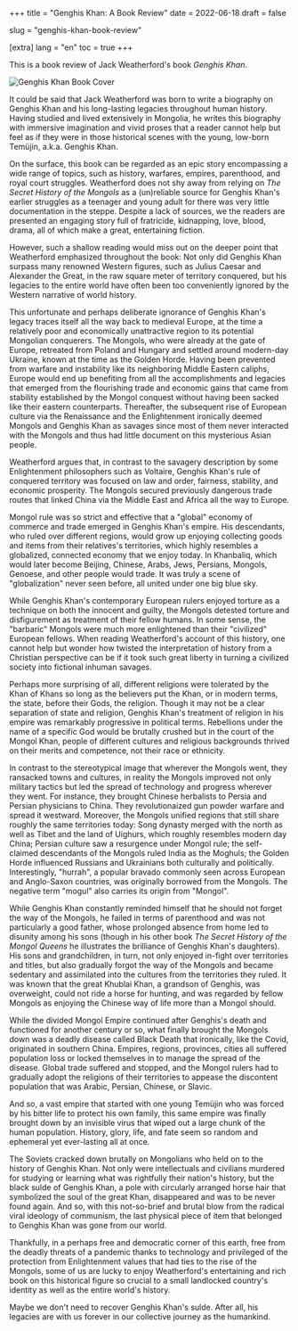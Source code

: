 +++
title = "Genghis Khan: A Book Review"
date = 2022-06-18
draft = false

slug = "genghis-khan-book-review"

[extra]
lang = "en"
toc = true
+++

This is a book review of Jack Weatherford's book _Genghis Khan_.

<!-- more -->

<img src="/img/genghis_khan_book/genghis-khan-book.jpeg" alt="Genghis Khan Book Cover"/>

It could be said that Jack Weatherford was born to write a biography on Genghis Khan and his long-lasting legacies throughout human history. Having studied and lived extensively in Mongolia, he writes this biography with immersive imagination and vivid proses that a reader cannot help but feel as if they were in those historical scenes with the young, low-born Temüjin, a.k.a. Genghis Khan.

On the surface, this book can be regarded as an epic story encompassing a wide range of topics, such as history, warfares, empires, parenthood, and royal court struggles. Weatherford does not shy away from relying on _The Secret History of the Mongols_ as a (un)reliable source for Genghis Khan's earlier struggles as a teenager and young adult for there was very little documentation in the steppe. Despite a lack of sources, we the readers are presented an engaging story full of fratricide, kidnapping, love, blood, drama, all of which make a great, entertaining fiction.

However, such a shallow reading would miss out on the deeper point that Weatherford emphasized throughout the book: Not only did Genghis Khan surpass many renowned Western figures, such as Julius Caesar and Alexander the Great, in the raw square meter of territory conquered, but his legacies to the entire world have often been too conveniently ignored by the Western narrative of world history.

This unfortunate and perhaps deliberate ignorance of Genghis Khan's legacy traces itself all the way back to medieval Europe, at the time a relatively poor and economically unattractive region to its potential Mongolian conquerers. The Mongols, who were already at the gate of Europe, retreated from Poland and Hungary and settled around modern-day Ukraine, known at the time as the Golden Horde. Having been prevented from warfare and instability like its neighboring Middle Eastern caliphs, Europe would end up benefiting from all the accomplishments and legacies that emerged from the flourishing trade and economic gains that came from stability established by the Mongol conquest without having been sacked like their eastern counterparts. Thereafter, the subsequent rise of European culture via the Renaissance and the Enlightenment ironically deemed Mongols and Genghis Khan as savages since most of them never interacted with the Mongols and thus had little document on this mysterious Asian people.

Weatherford argues that, in contrast to the savagery description by some Enlightenment philosophers such as Voltaire, Genghis Khan's rule of conquered territory was focused on law and order, fairness, stability, and economic prosperity. The Mongols secured previously dangerous trade routes that linked China via the Middle East and Africa all the way to Europe.

Mongol rule was so strict and effective that a "global" economy of commerce and trade emerged in Genghis Khan's empire. His descendants, who ruled over different regions, would grow up enjoying collecting goods and items from their relatives's territories, which highly resembles a globalized, connected economy that we enjoy today. In Khanbaliq, which would later become Beijing, Chinese, Arabs, Jews, Persians, Mongols, Genoese, and other people would trade. It was truly a scene of "globalization" never seen before, all united under one big blue sky.

While Genghis Khan's contemporary European rulers enjoyed torture as a technique on both the innocent and guilty, the Mongols detested torture and disfigurement as treatment of their fellow humans. In some sense, the "barbaric" Mongols were much more enlightened than their "civilized" European fellows. When reading Weatherford's account of this history, one cannot help but wonder how twisted the interpretation of history from a Christian perspective can be if it took such great liberty in turning a civilized society into fictional inhuman savages.

Perhaps more surprising of all, different religions were tolerated by the Khan of Khans so long as the believers put the Khan, or in modern terms, the state, before their Gods, the religion. Though it may not be a clear separation of state and religion, Genghis Khan's treatment of religion in his empire was remarkably progressive in political terms. Rebellions under the name of a specific God would be brutally crushed but in the court of the Mongol Khan, people of different cultures and religious backgrounds thrived on their merits and competence, not their race or ethnicity.

In contrast to the stereotypical image that wherever the Mongols went, they ransacked towns and cultures, in reality the Mongols improved not only military tactics but led the spread of technology and progress wherever they went. For instance, they brought Chinese herbalists to Persia and Persian physicians to China. They revolutionaized gun powder warfare and spread it westward. Moreover, the Mongols unified regions that still share roughly the same territories today: Song dynasty merged with the north as well as Tibet and the land of Uighurs, which roughly resembles modern day China; Persian culture saw a resurgence under Mongol rule; the self-claimed descendants of the Mongols ruled India as the Moghuls; the Golden Horde influenced Russians and Ukrainians both culturally and politically. Interestingly, "hurrah", a popular bravado commonly seen across European and Anglo-Saxon countries, was originally borrowed from the Mongols. The negative term "mogul" also carries its origin from "Mongol".

While Genghis Khan constantly reminded himself that he should not forget the way of the Mongols, he failed in terms of parenthood and was not particularly a good father, whose prolonged absence from home led to disunity among his sons (though in his other book _The Secret History of the Mongol Queens_ he illustrates the brilliance of Genghis Khan's daughters). His sons and grandchildren, in turn, not only enjoyed in-fight over territories and titles, but also gradually forgot the way of the Mongols and became sedentary and assimilated into the cultures from the territories they ruled. It was known that the great Khublai Khan, a grandson of Genghis, was overweight, could not ride a horse for hunting, and was regarded by fellow Mongols as enjoying the Chinese way of life more than a Mongol should.

While the divided Mongol Empire continued after Genghis's death and functioned for another century or so, what finally brought the Mongols down was a deadly disease called Black Death that ironically, like the Covid, originated in southern China. Empires, regions, provinces, cities all suffered population loss or locked themselves in to manage the spread of the disease. Global trade suffered and stopped, and the Mongol rulers had to gradually adopt the religions of their territories to appease the discontent population that was Arabic, Persian, Chinese, or Slavic.

And so, a vast empire that started with one young Temüjin who was forced by his bitter life to protect his own family, this same empire was finally brought down by an invisible virus that wiped out a large chunk of the human population. History, glory, life, and fate seem so random and ephemeral yet ever-lasting all at once.

The Soviets cracked down brutally on Mongolians who held on to the history of Genghis Khan. Not only were intellectuals and civilians murdered for studying or learning what was rightfully their nation's history, but the black sulde of Genghis Khan, a pole with circularly arranged horse hair that symbolized the soul of the great Khan, disappeared and was to be never found again. And so, with this not-so-brief and brutal blow from the radical viral ideology of communism, the last physical piece of item that belonged to Genghis Khan was gone from our world.

Thankfully, in a perhaps free and democratic corner of this earth, free from the deadly threats of a pandemic thanks to technology and privileged of the protection from Enlightenment values that had ties to the rise of the Mongols, some of us are lucky to enjoy Weatherford's entertaining and rich book on this historical figure so crucial to a small landlocked country's identity as well as the entire world's history.

Maybe we don't need to recover Genghis Khan's sulde. After all, his legacies are with us forever in our collective journey as the humankind.
